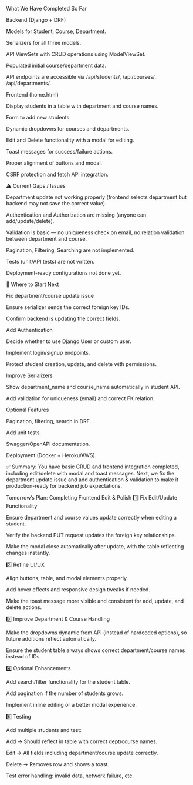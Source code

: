 What We Have Completed So Far

Backend (Django + DRF)

Models for Student, Course, Department.

Serializers for all three models.

API ViewSets with CRUD operations using ModelViewSet.

Populated initial course/department data.

API endpoints are accessible via /api/students/, /api/courses/, /api/departments/.

Frontend (home.html)

Display students in a table with department and course names.

Form to add new students.

Dynamic dropdowns for courses and departments.

Edit and Delete functionality with a modal for editing.

Toast messages for success/failure actions.

Proper alignment of buttons and modal.

CSRF protection and fetch API integration.

⚠️ Current Gaps / Issues

Department update not working properly (frontend selects department but backend may not save the correct value).

Authentication and Authorization are missing (anyone can add/update/delete).

Validation is basic — no uniqueness check on email, no relation validation between department and course.

Pagination, Filtering, Searching are not implemented.

Tests (unit/API tests) are not written.

Deployment-ready configurations not done yet.

🚀 Where to Start Next

Fix department/course update issue

Ensure serializer sends the correct foreign key IDs.

Confirm backend is updating the correct fields.

Add Authentication

Decide whether to use Django User or custom user.

Implement login/signup endpoints.

Protect student creation, update, and delete with permissions.

Improve Serializers

Show department_name and course_name automatically in student API.

Add validation for uniqueness (email) and correct FK relation.

Optional Features

Pagination, filtering, search in DRF.

Add unit tests.

Swagger/OpenAPI documentation.

Deployment (Docker + Heroku/AWS).

✅ Summary:
You have basic CRUD and frontend integration completed, including edit/delete with modal and toast messages.
Next, we fix the department update issue and add authentication & validation to make it production-ready for backend job expectations.

Tomorrow’s Plan: Completing Frontend Edit & Polish
1️⃣ Fix Edit/Update Functionality

Ensure department and course values update correctly when editing a student.

Verify the backend PUT request updates the foreign key relationships.

Make the modal close automatically after update, with the table reflecting changes instantly.

2️⃣ Refine UI/UX

Align buttons, table, and modal elements properly.

Add hover effects and responsive design tweaks if needed.

Make the toast message more visible and consistent for add, update, and delete actions.

3️⃣ Improve Department & Course Handling

Make the dropdowns dynamic from API (instead of hardcoded options), so future additions reflect automatically.

Ensure the student table always shows correct department/course names instead of IDs.

4️⃣ Optional Enhancements

Add search/filter functionality for the student table.

Add pagination if the number of students grows.

Implement inline editing or a better modal experience.

5️⃣ Testing

Add multiple students and test:

Add → Should reflect in table with correct dept/course names.

Edit → All fields including department/course update correctly.

Delete → Removes row and shows a toast.

Test error handling: invalid data, network failure, etc.